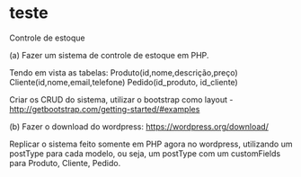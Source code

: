 # teste
Controle de estoque

(a) Fazer um sistema de controle de estoque em PHP.

Tendo em vista as tabelas:
Produto(id,nome,descrição,preço)
Cliente(id,nome,email,telefone)
Pedido(id_produto, id_cliente)

Criar os CRUD do sistema, utilizar o bootstrap como layout - http://getbootstrap.com/getting-started/#examples

(b) Fazer o download do wordpress: https://wordpress.org/download/

Replicar o sistema feito somente em PHP agora no wordpress, utilizando um postType para cada modelo, ou seja, um postType com um customFields para Produto, Cliente, Pedido.

